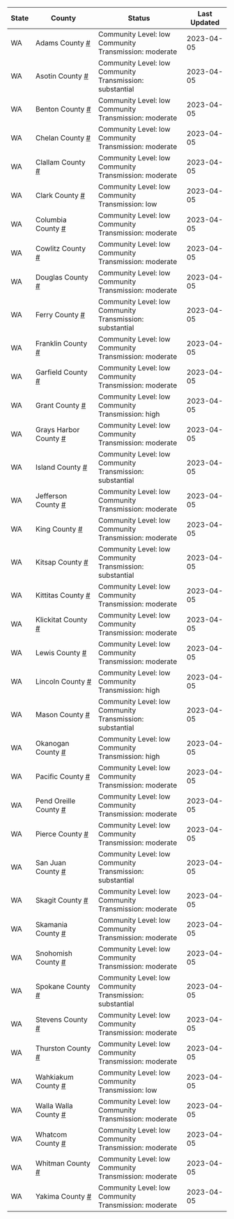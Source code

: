State | County | Status | Last Updated
--- | --- | --- | --- 
WA | Adams County <a href="#adams_county">#</a> | <a name="adams_county"></a>Community Level: low<br/>Community Transmission: moderate | 2023-04-05
WA | Asotin County <a href="#asotin_county">#</a> | <a name="asotin_county"></a>Community Level: low<br/>Community Transmission: substantial | 2023-04-05
WA | Benton County <a href="#benton_county">#</a> | <a name="benton_county"></a>Community Level: low<br/>Community Transmission: moderate | 2023-04-05
WA | Chelan County <a href="#chelan_county">#</a> | <a name="chelan_county"></a>Community Level: low<br/>Community Transmission: moderate | 2023-04-05
WA | Clallam County <a href="#clallam_county">#</a> | <a name="clallam_county"></a>Community Level: low<br/>Community Transmission: moderate | 2023-04-05
WA | Clark County <a href="#clark_county">#</a> | <a name="clark_county"></a>Community Level: low<br/>Community Transmission: low | 2023-04-05
WA | Columbia County <a href="#columbia_county">#</a> | <a name="columbia_county"></a>Community Level: low<br/>Community Transmission: moderate | 2023-04-05
WA | Cowlitz County <a href="#cowlitz_county">#</a> | <a name="cowlitz_county"></a>Community Level: low<br/>Community Transmission: moderate | 2023-04-05
WA | Douglas County <a href="#douglas_county">#</a> | <a name="douglas_county"></a>Community Level: low<br/>Community Transmission: moderate | 2023-04-05
WA | Ferry County <a href="#ferry_county">#</a> | <a name="ferry_county"></a>Community Level: low<br/>Community Transmission: substantial | 2023-04-05
WA | Franklin County <a href="#franklin_county">#</a> | <a name="franklin_county"></a>Community Level: low<br/>Community Transmission: moderate | 2023-04-05
WA | Garfield County <a href="#garfield_county">#</a> | <a name="garfield_county"></a>Community Level: low<br/>Community Transmission: moderate | 2023-04-05
WA | Grant County <a href="#grant_county">#</a> | <a name="grant_county"></a>Community Level: low<br/>Community Transmission: high | 2023-04-05
WA | Grays Harbor County <a href="#grays_harbor_county">#</a> | <a name="grays_harbor_county"></a>Community Level: low<br/>Community Transmission: moderate | 2023-04-05
WA | Island County <a href="#island_county">#</a> | <a name="island_county"></a>Community Level: low<br/>Community Transmission: substantial | 2023-04-05
WA | Jefferson County <a href="#jefferson_county">#</a> | <a name="jefferson_county"></a>Community Level: low<br/>Community Transmission: moderate | 2023-04-05
WA | King County <a href="#king_county">#</a> | <a name="king_county"></a>Community Level: low<br/>Community Transmission: moderate | 2023-04-05
WA | Kitsap County <a href="#kitsap_county">#</a> | <a name="kitsap_county"></a>Community Level: low<br/>Community Transmission: substantial | 2023-04-05
WA | Kittitas County <a href="#kittitas_county">#</a> | <a name="kittitas_county"></a>Community Level: low<br/>Community Transmission: moderate | 2023-04-05
WA | Klickitat County <a href="#klickitat_county">#</a> | <a name="klickitat_county"></a>Community Level: low<br/>Community Transmission: moderate | 2023-04-05
WA | Lewis County <a href="#lewis_county">#</a> | <a name="lewis_county"></a>Community Level: low<br/>Community Transmission: moderate | 2023-04-05
WA | Lincoln County <a href="#lincoln_county">#</a> | <a name="lincoln_county"></a>Community Level: low<br/>Community Transmission: high | 2023-04-05
WA | Mason County <a href="#mason_county">#</a> | <a name="mason_county"></a>Community Level: low<br/>Community Transmission: substantial | 2023-04-05
WA | Okanogan County <a href="#okanogan_county">#</a> | <a name="okanogan_county"></a>Community Level: low<br/>Community Transmission: high | 2023-04-05
WA | Pacific County <a href="#pacific_county">#</a> | <a name="pacific_county"></a>Community Level: low<br/>Community Transmission: moderate | 2023-04-05
WA | Pend Oreille County <a href="#pend_oreille_county">#</a> | <a name="pend_oreille_county"></a>Community Level: low<br/>Community Transmission: moderate | 2023-04-05
WA | Pierce County <a href="#pierce_county">#</a> | <a name="pierce_county"></a>Community Level: low<br/>Community Transmission: moderate | 2023-04-05
WA | San Juan County <a href="#san_juan_county">#</a> | <a name="san_juan_county"></a>Community Level: low<br/>Community Transmission: substantial | 2023-04-05
WA | Skagit County <a href="#skagit_county">#</a> | <a name="skagit_county"></a>Community Level: low<br/>Community Transmission: moderate | 2023-04-05
WA | Skamania County <a href="#skamania_county">#</a> | <a name="skamania_county"></a>Community Level: low<br/>Community Transmission: moderate | 2023-04-05
WA | Snohomish County <a href="#snohomish_county">#</a> | <a name="snohomish_county"></a>Community Level: low<br/>Community Transmission: moderate | 2023-04-05
WA | Spokane County <a href="#spokane_county">#</a> | <a name="spokane_county"></a>Community Level: low<br/>Community Transmission: substantial | 2023-04-05
WA | Stevens County <a href="#stevens_county">#</a> | <a name="stevens_county"></a>Community Level: low<br/>Community Transmission: moderate | 2023-04-05
WA | Thurston County <a href="#thurston_county">#</a> | <a name="thurston_county"></a>Community Level: low<br/>Community Transmission: moderate | 2023-04-05
WA | Wahkiakum County <a href="#wahkiakum_county">#</a> | <a name="wahkiakum_county"></a>Community Level: low<br/>Community Transmission: low | 2023-04-05
WA | Walla Walla County <a href="#walla_walla_county">#</a> | <a name="walla_walla_county"></a>Community Level: low<br/>Community Transmission: moderate | 2023-04-05
WA | Whatcom County <a href="#whatcom_county">#</a> | <a name="whatcom_county"></a>Community Level: low<br/>Community Transmission: moderate | 2023-04-05
WA | Whitman County <a href="#whitman_county">#</a> | <a name="whitman_county"></a>Community Level: low<br/>Community Transmission: moderate | 2023-04-05
WA | Yakima County <a href="#yakima_county">#</a> | <a name="yakima_county"></a>Community Level: low<br/>Community Transmission: moderate | 2023-04-05
